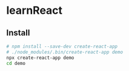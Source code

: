 # learnReact
## Install
```bash
# npm install --save-dev create-react-app
# ./node_modules/.bin/create-react-app demo
npx create-react-app demo
cd demo
```

